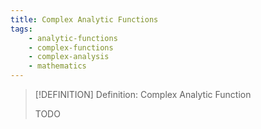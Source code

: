 ```yaml
---
title: Complex Analytic Functions
tags:
    - analytic-functions
    - complex-functions
    - complex-analysis
    - mathematics
---
```


>[!DEFINITION] Definition: Complex Analytic Function
>
>TODO
>